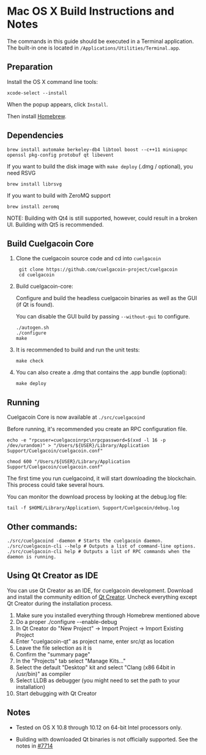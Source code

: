Mac OS X Build Instructions and Notes
====================================
The commands in this guide should be executed in a Terminal application.
The built-in one is located in `/Applications/Utilities/Terminal.app`.

Preparation
-----------
Install the OS X command line tools:

`xcode-select --install`

When the popup appears, click `Install`.

Then install [Homebrew](https://brew.sh).

Dependencies
----------------------

    brew install automake berkeley-db4 libtool boost --c++11 miniupnpc openssl pkg-config protobuf qt libevent

If you want to build the disk image with `make deploy` (.dmg / optional), you need RSVG

    brew install librsvg

If you want to build with ZeroMQ support
    
    brew install zeromq

NOTE: Building with Qt4 is still supported, however, could result in a broken UI. Building with Qt5 is recommended.

Build Cuelgacoin Core
------------------------

1. Clone the cuelgacoin source code and cd into `cuelgacoin`

        git clone https://github.com/cuelgacoin-project/cuelgacoin
        cd cuelgacoin

2.  Build cuelgacoin-core:

    Configure and build the headless cuelgacoin binaries as well as the GUI (if Qt is found).

    You can disable the GUI build by passing `--without-gui` to configure.

        ./autogen.sh
        ./configure
        make

3.  It is recommended to build and run the unit tests:

        make check

4.  You can also create a .dmg that contains the .app bundle (optional):

        make deploy

Running
-------

Cuelgacoin Core is now available at `./src/cuelgacoind`

Before running, it's recommended you create an RPC configuration file.

    echo -e "rpcuser=cuelgacoinrpc\nrpcpassword=$(xxd -l 16 -p /dev/urandom)" > "/Users/${USER}/Library/Application Support/Cuelgacoin/cuelgacoin.conf"

    chmod 600 "/Users/${USER}/Library/Application Support/Cuelgacoin/cuelgacoin.conf"

The first time you run cuelgacoind, it will start downloading the blockchain. This process could take several hours.

You can monitor the download process by looking at the debug.log file:

    tail -f $HOME/Library/Application\ Support/Cuelgacoin/debug.log

Other commands:
-------

    ./src/cuelgacoind -daemon # Starts the cuelgacoin daemon.
    ./src/cuelgacoin-cli --help # Outputs a list of command-line options.
    ./src/cuelgacoin-cli help # Outputs a list of RPC commands when the daemon is running.

Using Qt Creator as IDE
------------------------
You can use Qt Creator as an IDE, for cuelgacoin development.
Download and install the community edition of [Qt Creator](https://www.qt.io/download/).
Uncheck everything except Qt Creator during the installation process.

1. Make sure you installed everything through Homebrew mentioned above
2. Do a proper ./configure --enable-debug
3. In Qt Creator do "New Project" -> Import Project -> Import Existing Project
4. Enter "cuelgacoin-qt" as project name, enter src/qt as location
5. Leave the file selection as it is
6. Confirm the "summary page"
7. In the "Projects" tab select "Manage Kits..."
8. Select the default "Desktop" kit and select "Clang (x86 64bit in /usr/bin)" as compiler
9. Select LLDB as debugger (you might need to set the path to your installation)
10. Start debugging with Qt Creator

Notes
-----

* Tested on OS X 10.8 through 10.12 on 64-bit Intel processors only.

* Building with downloaded Qt binaries is not officially supported. See the notes in [#7714](https://github.com/bitcoin/bitcoin/issues/7714)
